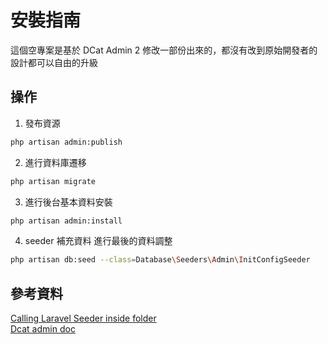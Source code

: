 # 安裝指南

這個空專案是基於 DCat Admin 2 修改一部份出來的，都沒有改到原始開發者的設計都可以自由的升級


## 操作
1. 發布資源
```bash
php artisan admin:publish
```
2. 進行資料庫遷移
```bash
php artisan migrate
```
3. 進行後台基本資料安裝
```bash
php artisan admin:install
```
4. seeder 補充資料 進行最後的資料調整
```bash
php artisan db:seed --class=Database\Seeders\Admin\InitConfigSeeder
```

## 參考資料
<a href="https://stackoverflow.com/questions/65210211/calling-laravel-seeder-inside-folder">Calling Laravel Seeder inside folder</a><br />
<a href="https://learnku.com/docs/dcat-admin/2.x">Dcat admin doc</a><br />
